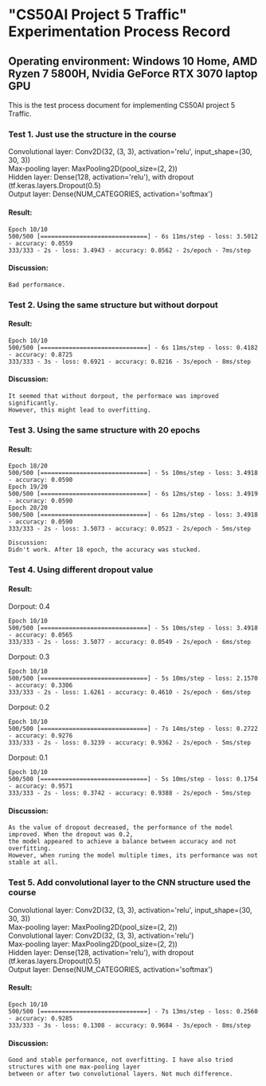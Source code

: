 # "CS50AI Project 5 Traffic" Experimentation Process Record 

## Operating environment: Windows 10 Home, AMD Ryzen 7 5800H, Nvidia GeForce RTX 3070 laptop GPU

This is the test process document for implementing CS50AI project 5 Traffic.

### Test 1. Just use the structure in the course  
    
Convolutional layer: Conv2D(32, (3, 3), activation='relu', input_shape=(30, 30, 3))  
Max-pooling layer: MaxPooling2D(pool_size=(2, 2))  
Hidden layer: Dense(128, activation='relu'), with dropout (tf.keras.layers.Dropout(0.5)  
Output layer: Dense(NUM_CATEGORIES, activation='softmax') 

#### Result: 
    Epoch 10/10
    500/500 [==============================] - 6s 11ms/step - loss: 3.5012 - accuracy: 0.0559
    333/333 - 2s - loss: 3.4943 - accuracy: 0.0562 - 2s/epoch - 7ms/step  
    
#### Discussion: 
    Bad performance.

### Test 2. Using the same structure but without dorpout

#### Result:   
    Epoch 10/10 
    500/500 [==============================] - 6s 11ms/step - loss: 0.4182 - accuracy: 0.8725
    333/333 - 3s - loss: 0.6921 - accuracy: 0.8216 - 3s/epoch - 8ms/step

#### Discussion: 
    It seemed that without dorpout, the performace was improved significantly. 
    However, this might lead to overfitting.

### Test 3. Using the same structure with 20 epochs

#### Result:  
    Epoch 18/20
    500/500 [==============================] - 5s 10ms/step - loss: 3.4918 - accuracy: 0.0590
    Epoch 19/20
    500/500 [==============================] - 6s 12ms/step - loss: 3.4919 - accuracy: 0.0590
    Epoch 20/20
    500/500 [==============================] - 6s 12ms/step - loss: 3.4918 - accuracy: 0.0590
    333/333 - 2s - loss: 3.5073 - accuracy: 0.0523 - 2s/epoch - 5ms/step

    Discussion: 
    Didn't work. After 18 epoch, the accuracy was stucked.

### Test 4. Using different dropout value

#### Result: 

Dorpout: 0.4  

    Epoch 10/10
    500/500 [==============================] - 5s 10ms/step - loss: 3.4918 - accuracy: 0.0565
    333/333 - 2s - loss: 3.5077 - accuracy: 0.0549 - 2s/epoch - 6ms/step

Dorpout: 0.3  

    Epoch 10/10
    500/500 [==============================] - 5s 10ms/step - loss: 2.1570 - accuracy: 0.3306
    333/333 - 2s - loss: 1.6261 - accuracy: 0.4610 - 2s/epoch - 6ms/step

Dorpout: 0.2  

    Epoch 10/10
    500/500 [==============================] - 7s 14ms/step - loss: 0.2722 - accuracy: 0.9276
    333/333 - 2s - loss: 0.3239 - accuracy: 0.9362 - 2s/epoch - 5ms/step

Dorpout: 0.1  

    Epoch 10/10
    500/500 [==============================] - 5s 10ms/step - loss: 0.1754 - accuracy: 0.9571
    333/333 - 2s - loss: 0.3742 - accuracy: 0.9388 - 2s/epoch - 5ms/step

#### Discussion: 
    As the value of dropout decreased, the performance of the model improved. When the dropout was 0.2, 
    the model appeared to achieve a balance between accuracy and not overfitting. 
    However, when runing the model multiple times, its performance was not stable at all.

### Test 5. Add convolutional layer to the CNN structure used the course  
    
Convolutional layer: Conv2D(32, (3, 3), activation='relu', input_shape=(30, 30, 3))  
Max-pooling layer: MaxPooling2D(pool_size=(2, 2))  
Convolutional layer: Conv2D(32, (3, 3), activation='relu')  
Max-pooling layer: MaxPooling2D(pool_size=(2, 2))  
Hidden layer: Dense(128, activation='relu'), with dropout (tf.keras.layers.Dropout(0.5)  
Output layer: Dense(NUM_CATEGORIES, activation='softmax') 

#### Result: 
    Epoch 10/10
    500/500 [==============================] - 7s 13ms/step - loss: 0.2560 - accuracy: 0.9285
    333/333 - 3s - loss: 0.1308 - accuracy: 0.9684 - 3s/epoch - 8ms/step
 
    
#### Discussion: 
    Good and stable performance, not overfitting. I have also tried structures with one max-pooling layer 
    between or after two convolutional layers. Not much difference.

